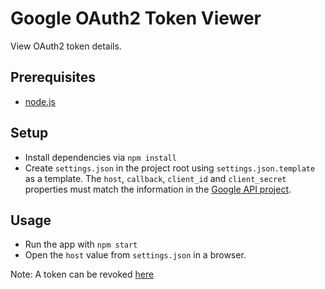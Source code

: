 # Google OAuth2 Token Viewer

View OAuth2 token details.

## Prerequisites

- [node.js](http://nodejs.org/)

## Setup

- Install dependencies via `npm install`
- Create `settings.json` in the project root using `settings.json.template` as a template.
The `host`, `callback`, `client_id` and `client_secret` properties must match the information in the [Google API project](https://console.cloud.google.com/apis/credentials).

## Usage

- Run the app with `npm start`
- Open the `host` value from `settings.json` in a browser.

Note: A token can be revoked [here](https://security.google.com/settings/security/permissions?pli=1)
